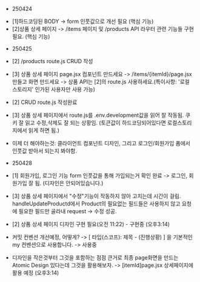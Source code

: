 - 250424

* [1]하드코딩된 BODY -> form 인풋값으로 개선 필요 (핵심 기능)
* [2]상품 상세 페이지 -> /items 페이지 및 /products API 라우터 관련 기능들 구현 필요. (핵심 기능)

- 250425

* [2] /products route.js CRUD 작성
* [3] 상품 상세 페이지 page.jsx 컴포넌트 만드세요 -> /items/{itemId}/page.jsx 만들고 화면 만드세요 -> 상품 API는 [2]의 route.js 사용하세요.(특이사항: '로컬스토리지' 인가된 사용자만 사용 가능)

* [2] CRUD route.js 작성완료
* [3] 상품 상세 페이지에서 route.js를 .env.development값을 읽어 잘 작동됨. 쿠키 잘 읽고 수정,삭제도 잘 되는 상황임. (토큰값이 하드코딩되어있다면 로컬스토리지에서 읽게 하면 됨.)

* 이제 더 해야하는것: 클라이언트 컴포넌트 디자인, 그리고 로그인/회원가입 폼에서 인풋값 받아서 되는지 봐야함.

- 250428

* [1] 회원가입, 로그인 기능 form 인풋값을 통해 가입되는거 확인 완료 -> 로그인, 회원가입 잘 됨. (디자인은 안되어있습니다.)
* [3] 상품 상세 페이지에서 "수정"기능이 작동하지 않아 고치는데 시간이 걸림. handleUpdateProductd에서 Product의 필요없는 필드들은 사용하지 않고 요청에 필요한 필드만 골라내 request -> 수정 성공.
* [2] 상품 상세 페이지 디자인 구현 필요(오전 11:22) - 구현중 (오후3:14)

* 커밋 컨벤션 개선예정, 어떻게? -> [ 타입(스코프): 제목 - (진행상황) ] 을 기본적인 my 컨벤션으로 사용합니다. -> 사용중

* 디자인을 작은것부터 그것을 포함하는 점점 큰거로 최종 page화면을 만드는 Atomic Design 있다는데 그것을 활용해보자. -> [itemId]page.jsx 상세페이지에 활용 예정 (오후3:14)
